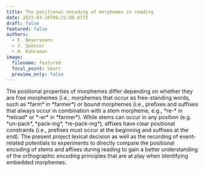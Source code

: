 ```yaml
---
title: The positional encoding of morphemes in reading
date: 2023-03-16T06:21:59.677Z
draft: false
featured: false
authors:
  - E. Beyersmann
  - J. Spencer
  - H. Kahraman
image:
  filename: featured
  focal_point: Smart
  preview_only: false
---
```

The positional properties of morphemes differ depending on whether they are free morphemes (i.e., morphemes that occur as free-standing words, such as \*farm\* in \*farmer\*) or bound morphemes (i.e., prefixes and suffixes that always occur in combination with a stem morpheme, e.g., \*re-\* in \*reload\* or \*-er\* in \*farmer\*). While stems can occur in any position (e.g. \*un-pack\*, \*pack-ing\*, \*re-pack-ing\*), affixes have clear positional constraints (i.e., prefixes must occur at the beginning and suffixes at the end). The present project lexical decision as well as the recording of event-related potentials to experiments to directly compare the positional encoding of stems and affixes during reading to gain a better understanding of the orthographic encoding principles that are at play when identifying embedded morphemes.